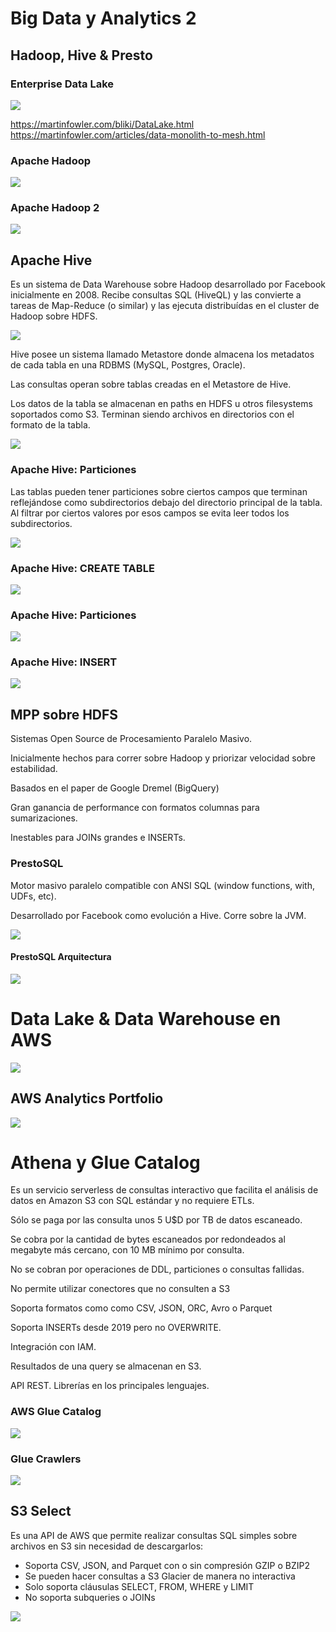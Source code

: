 # Big Data y Analytics 2

## Hadoop, Hive & Presto
### Enterprise Data Lake
![](images/17-big-data-2/20e0dbff.png)

https://martinfowler.com/bliki/DataLake.html
https://martinfowler.com/articles/data-monolith-to-mesh.html

### Apache Hadoop
![](images/17-big-data-2/71d020a4.png)

### Apache Hadoop 2

![](images/17-big-data-2/568b0da3.png)

## Apache Hive
Es un sistema de Data Warehouse sobre Hadoop desarrollado por Facebook inicialmente en 2008.
Recibe consultas SQL (HiveQL) y las convierte a tareas de Map-Reduce (o similar) y las ejecuta distribuídas en el cluster de Hadoop sobre HDFS.

![](images/17-big-data-2/cb2635e6.png)

Hive posee un sistema llamado Metastore donde almacena los metadatos de cada tabla en una RDBMS (MySQL, Postgres, Oracle).

Las consultas operan sobre tablas creadas en el Metastore de Hive.

Los datos de la tabla se almacenan en paths en HDFS u otros filesystems soportados como S3. Terminan siendo archivos en directorios con el formato de la tabla.

![](images/17-big-data-2/e3e28542.png)

### Apache Hive: Particiones
Las tablas pueden tener particiones sobre ciertos campos que terminan reflejándose como subdirectorios debajo del directorio principal de la tabla.
Al filtrar por ciertos valores por esos campos se evita leer todos los subdirectorios.

![](images/17-big-data-2/e37ed1f4.png)

### Apache Hive: CREATE TABLE

![](images/17-big-data-2/add34ca4.png)

### Apache Hive: Particiones

![](images/17-big-data-2/b8e07f5c.png)

### Apache Hive: INSERT

![](images/17-big-data-2/688d564f.png)

## MPP sobre HDFS

Sistemas Open Source de Procesamiento Paralelo Masivo.

Inicialmente hechos para correr sobre Hadoop y priorizar velocidad sobre estabilidad.

Basados en el paper de Google Dremel (BigQuery)

Gran ganancia de performance con formatos columnas para sumarizaciones.

Inestables para JOINs grandes e INSERTs.

### PrestoSQL

Motor masivo paralelo compatible con ANSI SQL (window functions, with, UDFs, etc).

Desarrollado por Facebook como evolución a Hive. Corre sobre la JVM.

![](images/17-big-data-2/a07c86f4.png)

#### PrestoSQL Arquitectura

![](images/17-big-data-2/0d0b5dbe.png)

# Data Lake & Data Warehouse en AWS

![](images/17-big-data-2/52db3667.png)

## AWS Analytics Portfolio

![](images/17-big-data-2/9dcfb90b.png)

# Athena y Glue Catalog
Es un servicio serverless de consultas interactivo que facilita el análisis de datos en Amazon S3 con SQL estándar y no requiere ETLs.

Sólo se paga por las consulta unos 5 U$D por TB de datos escaneado.

Se cobra por la cantidad de bytes escaneados por redondeados al megabyte más cercano, con 10 MB mínimo por consulta.

No se cobran por operaciones de DDL, particiones o consultas fallidas.

No permite utilizar conectores que no consulten a S3

Soporta formatos como como CSV, JSON, ORC, Avro o Parquet

Soporta INSERTs desde 2019 pero no OVERWRITE.

Integración con IAM.

Resultados de una query se almacenan en S3.

API REST. Librerías en los principales lenguajes.

### AWS Glue Catalog

![](images/17-big-data-2/15a8ddb9.png)

### Glue Crawlers

![](images/17-big-data-2/b55be6d4.png)

## S3 Select
Es una API de AWS que permite realizar consultas SQL simples sobre archivos en S3 sin necesidad de descargarlos:

- Soporta CSV, JSON, and Parquet con o sin compresión GZIP o BZIP2
- Se pueden hacer consultas a S3 Glacier de manera no interactiva
- Solo soporta cláusulas SELECT, FROM, WHERE y LIMIT
- No soporta subqueries o JOINs 

![](images/17-big-data-2/9283103c.png)

